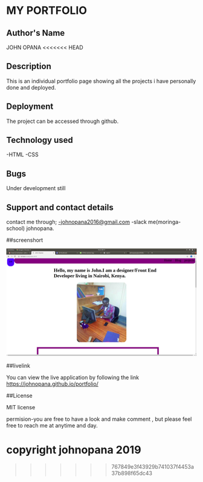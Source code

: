 # MY PORTFOLIO

## Author's Name
  JOHN OPANA
<<<<<<< HEAD
  ## Description
  This is an individual portfolio page showing all the projects i have personally done and deployed.

  ## Deployment
  The project can be accessed through github.

  ## Technology used
  -HTML
  -CSS

  ## Bugs
  
  Under development still

  ## Support and contact details
  contact me through;
  -johnopana2016@gmail.com
  -slack me(moringa-school) johnopana.

  ##screenshort

  <img src="images/joopala.png">


  ##livelink

 You can view the live application by following the link https://johnopana.github.io/portfolio/




  ##License

  MIT license

  permision-you are free to  have a look and  make comment , but please feel free to reach me at anytime and day.

  copyright johnopana 2019
=======
>>>>>>> 767849e3f43929b741037f4453a37b898f65dc43
